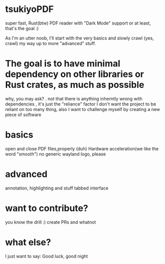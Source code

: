 # tsukiyoPDF
super fast, Rust(btw) PDF reader with "Dark Mode" support or at least, that's the goal :)

As I'm an utter noob, I'll start with the very basics and slowly crawl (yes, crawl) my way up to more "advanced" stuff.

# The goal is to have minimal dependency on other libraries or Rust crates, as much as possible 
why, you may ask? . not that there is anything inherntly wrong with dependencies , it's just the "reliance" factor
I don't want the project to be reliant on too many thing, also I want to challenge myself by creating a new piece of software 
# basics
open and close PDF files,properly (duh)
Hardware acceleration(we like the word "smooth")
no generic wayland logo, please

# advanced
annotation, highlighting and stuff
tabbed interface

# want to contribute?
you know the drill :)
create PRs and whatnot 

# what else?
I just want to say:
Good luck, good night
